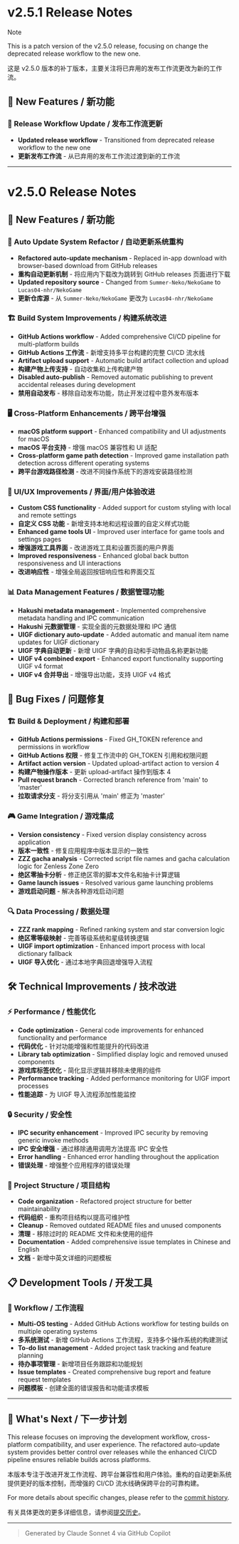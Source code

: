 # v2.5.1 Release Notes

> [!NOTE]
> This is a patch version of the v2.5.0 release, focusing on change the deprecated release workflow to the new one.
>
> 这是 v2.5.0 版本的补丁版本，主要关注将已弃用的发布工作流更改为新的工作流。

## 🌟 New Features / 新功能

### 🔄 Release Workflow Update / 发布工作流更新

- **Updated release workflow** - Transitioned from deprecated release workflow to the new one
- **更新发布工作流** - 从已弃用的发布工作流过渡到新的工作流

---

# v2.5.0 Release Notes

## 🌟 New Features / 新功能

### 🔄 Auto Update System Refactor / 自动更新系统重构

- **Refactored auto-update mechanism** - Replaced in-app download with browser-based download from GitHub releases
- **重构自动更新机制** - 将应用内下载改为跳转到 GitHub releases 页面进行下载
- **Updated repository source** - Changed from `Summer-Neko/NekoGame` to `Lucas04-nhr/NekoGame`
- **更新仓库源** - 从 `Summer-Neko/NekoGame` 更改为 `Lucas04-nhr/NekoGame`

### 🏗️ Build System Improvements / 构建系统改进

- **GitHub Actions workflow** - Added comprehensive CI/CD pipeline for multi-platform builds
- **GitHub Actions 工作流** - 新增支持多平台构建的完整 CI/CD 流水线
- **Artifact upload support** - Automatic build artifact collection and upload
- **构建产物上传支持** - 自动收集和上传构建产物
- **Disabled auto-publish** - Removed automatic publishing to prevent accidental releases during development
- **禁用自动发布** - 移除自动发布功能，防止开发过程中意外发布版本

### 🖥️ Cross-Platform Enhancements / 跨平台增强

- **macOS platform support** - Enhanced compatibility and UI adjustments for macOS
- **macOS 平台支持** - 增强 macOS 兼容性和 UI 适配
- **Cross-platform game path detection** - Improved game installation path detection across different operating systems
- **跨平台游戏路径检测** - 改进不同操作系统下的游戏安装路径检测

### 🎨 UI/UX Improvements / 界面/用户体验改进

- **Custom CSS functionality** - Added support for custom styling with local and remote settings
- **自定义 CSS 功能** - 新增支持本地和远程设置的自定义样式功能
- **Enhanced game tools UI** - Improved user interface for game tools and settings pages
- **增强游戏工具界面** - 改进游戏工具和设置页面的用户界面
- **Improved responsiveness** - Enhanced global back button responsiveness and UI interactions
- **改进响应性** - 增强全局返回按钮响应性和界面交互

### 📊 Data Management Features / 数据管理功能

- **Hakushi metadata management** - Implemented comprehensive metadata handling and IPC communication
- **Hakushi 元数据管理** - 实现全面的元数据处理和 IPC 通信
- **UIGF dictionary auto-update** - Added automatic and manual item name updates for UIGF dictionary
- **UIGF 字典自动更新** - 新增 UIGF 字典的自动和手动物品名称更新功能
- **UIGF v4 combined export** - Enhanced export functionality supporting UIGF v4 format
- **UIGF v4 合并导出** - 增强导出功能，支持 UIGF v4 格式

## 🔧 Bug Fixes / 问题修复

### 🏗️ Build & Deployment / 构建和部署

- **GitHub Actions permissions** - Fixed GH_TOKEN reference and permissions in workflow
- **GitHub Actions 权限** - 修复工作流中的 GH_TOKEN 引用和权限问题
- **Artifact action version** - Updated upload-artifact action to version 4
- **构建产物操作版本** - 更新 upload-artifact 操作到版本 4
- **Pull request branch** - Corrected branch reference from 'main' to 'master'
- **拉取请求分支** - 将分支引用从 'main' 修正为 'master'

### 🎮 Game Integration / 游戏集成

- **Version consistency** - Fixed version display consistency across application
- **版本一致性** - 修复应用程序中版本显示的一致性
- **ZZZ gacha analysis** - Corrected script file names and gacha calculation logic for Zenless Zone Zero
- **绝区零抽卡分析** - 修正绝区零的脚本文件名和抽卡计算逻辑
- **Game launch issues** - Resolved various game launching problems
- **游戏启动问题** - 解决各种游戏启动问题

### 🔍 Data Processing / 数据处理

- **ZZZ rank mapping** - Refined ranking system and star conversion logic
- **绝区零等级映射** - 完善等级系统和星级转换逻辑
- **UIGF import optimization** - Enhanced import process with local dictionary fallback
- **UIGF 导入优化** - 通过本地字典回退增强导入流程

## 🛠️ Technical Improvements / 技术改进

### ⚡ Performance / 性能优化

- **Code optimization** - General code improvements for enhanced functionality and performance
- **代码优化** - 针对功能增强和性能提升的代码改进
- **Library tab optimization** - Simplified display logic and removed unused components
- **游戏库标签优化** - 简化显示逻辑并移除未使用的组件
- **Performance tracking** - Added performance monitoring for UIGF import processes
- **性能追踪** - 为 UIGF 导入流程添加性能监控

### 🔒 Security / 安全性

- **IPC security enhancement** - Improved IPC security by removing generic invoke methods
- **IPC 安全增强** - 通过移除通用调用方法提高 IPC 安全性
- **Error handling** - Enhanced error handling throughout the application
- **错误处理** - 增强整个应用程序的错误处理

### 📁 Project Structure / 项目结构

- **Code organization** - Refactored project structure for better maintainability
- **代码组织** - 重构项目结构以提高可维护性
- **Cleanup** - Removed outdated README files and unused components
- **清理** - 移除过时的 README 文件和未使用的组件
- **Documentation** - Added comprehensive issue templates in Chinese and English
- **文档** - 新增中英文详细的问题模板

## 📋 Development Tools / 开发工具

### 🔄 Workflow / 工作流程

- **Multi-OS testing** - Added GitHub Actions workflow for testing builds on multiple operating systems
- **多系统测试** - 新增 GitHub Actions 工作流程，支持多个操作系统的构建测试
- **To-do list management** - Added project task tracking and feature planning
- **待办事项管理** - 新增项目任务跟踪和功能规划
- **Issue templates** - Created comprehensive bug report and feature request templates
- **问题模板** - 创建全面的错误报告和功能请求模板

---

## 🎯 What's Next / 下一步计划

This release focuses on improving the development workflow, cross-platform compatibility, and user experience. The refactored auto-update system provides better control over releases while the enhanced CI/CD pipeline ensures reliable builds across platforms.

本版本专注于改进开发工作流程、跨平台兼容性和用户体验。重构的自动更新系统提供更好的版本控制，而增强的 CI/CD 流水线确保跨平台的可靠构建。

For more details about specific changes, please refer to the [commit history](https://github.com/Lucas04-nhr/NekoGame/commits/master).

有关具体更改的更多详细信息，请参阅[提交历史](https://github.com/Lucas04-nhr/NekoGame/commits/master)。


---

> Generated by Claude Sonnet 4 via GitHub Copilot
